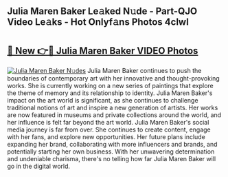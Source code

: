 ## Julia Maren Baker Le𝚊ked N𝚞de - Part-QJO Video Le𝚊ks - Hot Onlyf𝚊ns Photos 4clwI

# <h2><a href="http://ab22948.deff.icu/?id=Julia+Maren+Baker">🔗 New 👉🔴 Julia Maren Baker VIDEO Photos</a></h2>

[![Julia Maren Baker N𝚞des](https://i.imgur.com/rIISA9y.gif)](http://ab22948.deff.icu/?id=Julia+Maren+Baker)
Julia Maren Baker continues to push the boundaries of contemporary art with her innovative and thought-provoking works. She is currently working on a new series of paintings that explore the theme of memory and its relationship to identity. Julia Maren Baker's impact on the art world is significant, as she continues to challenge traditional notions of art and inspire a new generation of artists. Her works are now featured in museums and private collections around the world, and her influence is felt far beyond the art world. Julia Maren Baker's social media journey is far from over. She continues to create content, engage with her fans, and explore new opportunities. Her future plans include expanding her brand, collaborating with more influencers and brands, and potentially starting her own business. With her unwavering determination and undeniable charisma, there's no telling how far Julia Maren Baker will go in the digital world.
